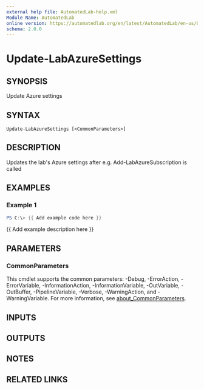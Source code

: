 ```yaml
---
external help file: AutomatedLab-help.xml
Module Name: AutomatedLab
online version: https://automatedlab.org/en/latest/AutomatedLab/en-us/Update-LabAzureSettings
schema: 2.0.0
---
```


# Update-LabAzureSettings

## SYNOPSIS
Update Azure settings

## SYNTAX

```
Update-LabAzureSettings [<CommonParameters>]
```

## DESCRIPTION
Updates the lab's Azure settings after e.g.
Add-LabAzureSubscription is called

## EXAMPLES

### Example 1
```powershell
PS C:\> {{ Add example code here }}
```

{{ Add example description here }}

## PARAMETERS

### CommonParameters
This cmdlet supports the common parameters: -Debug, -ErrorAction, -ErrorVariable, -InformationAction, -InformationVariable, -OutVariable, -OutBuffer, -PipelineVariable, -Verbose, -WarningAction, and -WarningVariable. For more information, see [about_CommonParameters](http://go.microsoft.com/fwlink/?LinkID=113216).

## INPUTS

## OUTPUTS

## NOTES

## RELATED LINKS

